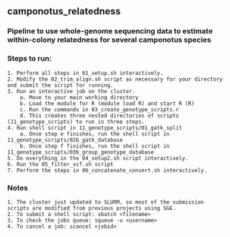 ## camponotus_relatedness

### Pipeline to use whole-genome sequencing data to estimate within-colony relatedness for several camponotus species

### Steps to run:
    1. Perform all steps in 01_setup.sh interactively.
    2. Modify the 02_trim_align.sh script as necessary for your directory and submit the script for running.
    3. Run an interactive job on the cluster.
        a. Move to your main working directory
        b. Load the module for R (module load R) and start R (R)
        c. Run the commands in 03_create_genotype_scripts.r
        d. This creates three nested directories of scripts (11_genotype_scripts) to run in three steps.
    4. Run shell script in 11_genotype_scripts/01_gatk_split
        a. Once step e finishes, run the shell script in 11_genotype_scripts/02b_gatk_database
        b. Once step f finishes, run the shell script in 11_genotype_scripts/03b_group_genotype_database
    5. Do everything in the 04_setup2.sh script interactively.
    6. Run the 05_filter_vcf.sh script
    7. Perform the steps in 06_concatenate_convert.sh interactively.

### Notes
    1. The cluster just updated to SLURM, so most of the submission scripts are modified from previous projects using SGE.
    2. To submit a shell script: sbatch <filename>
    3. To check the jobs queue: squeue -u <username>
    4. To cancel a job: scancel <jobid>
